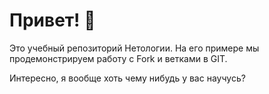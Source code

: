 # Привет! 👋

Это учебный репозиторий Нетологии. На его примере мы продемонстрируем работу с Fork и ветками в GIT. 

Интересно, я вообще хоть чему нибудь у вас научусь?